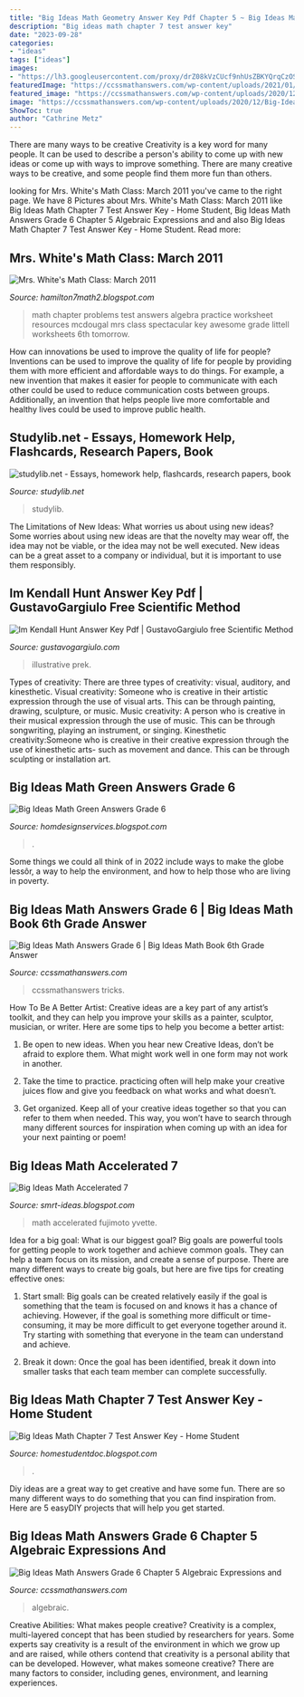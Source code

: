```yaml
---
title: "Big Ideas Math Geometry Answer Key Pdf Chapter 5 ~ Big Ideas Math Green Answers Grade 6"
description: "Big ideas math chapter 7 test answer key"
date: "2023-09-28"
categories:
- "ideas"
tags: ["ideas"]
images:
- "https://lh3.googleusercontent.com/proxy/drZ08kVzCUcf9nhUsZBKYQrqCzOSQKBBHYtUc5todvbnF1An5WX3CogyZRczk5PlauenJW06gieAaB9GCTAVceI1m2t3zOVDqyNqiZ47PT-9-n1PvJlWep3VICC2buyB=w1200-h630-p-k-no-nu"
featuredImage: "https://ccssmathanswers.com/wp-content/uploads/2021/01/Big-Ideas-Math-Answer-Key-Grade-6-Chapter-5-Algebraic-Expressions-and-Properties-85-300x179.jpg"
featured_image: "https://ccssmathanswers.com/wp-content/uploads/2020/12/Big-Ideas-Math-Answers-Grade-6.png"
image: "https://ccssmathanswers.com/wp-content/uploads/2020/12/Big-Ideas-Math-Answers-Grade-6.png"
ShowToc: true
author: "Cathrine Metz"
---
```



There are many ways to be creative
Creativity is a key word for many people. It can be used to describe a person's ability to come up with new ideas or come up with ways to improve something. There are many creative ways to be creative, and some people find them more fun than others.

	

		
looking for Mrs. White&#039;s Math Class: March 2011 you've came to the right page. We have 8 Pictures about Mrs. White&#039;s Math Class: March 2011 like Big Ideas Math Chapter 7 Test Answer Key - Home Student, Big Ideas Math Answers Grade 6 Chapter 5 Algebraic Expressions and and also Big Ideas Math Chapter 7 Test Answer Key - Home Student. Read more:
		
    
## Mrs. White&#039;s Math Class: March 2011

<img loading=lazy src="https://lh6.googleusercontent.com/-36zxmZVCCT8/TW1XSDVsV4I/AAAAAAAAADI/fhXVyKfmg2Q/s1600/Chapter+3+Practice+Test+B+pg1.jpg" onerror="this.onerror=null;this.src='https://tse2.mm.bing.net/th?id=OIP.iAdQfciqRs7uaWfHIkhaUAHaJx&amp;pid=15.1';" alt="Mrs. White&#039;s Math Class: March 2011">

_Source: hamilton7math2.blogspot.com_

>math chapter problems test answers algebra practice worksheet resources mcdougal mrs class spectacular key awesome grade littell worksheets 6th tomorrow. 

	

How can innovations be used to improve the quality of life for people?
Inventions can be used to improve the quality of life for people by providing them with more efficient and affordable ways to do things. For example, a new invention that makes it easier for people to communicate with each other could be used to reduce communication costs between groups. Additionally, an invention that helps people live more comfortable and healthy lives could be used to improve public health.

    
## Studylib.net - Essays, Homework Help, Flashcards, Research Papers, Book

<img loading=lazy src="https://s2.studylib.net/store/data/010830983_1-e5445472cc9f049ed41a36bb3cfe0bfd-300x300.png" onerror="this.onerror=null;this.src='https://tse3.mm.bing.net/th?id=OIP.-IqUG-rk7E7tbNJXJiAJwQAAAA&amp;pid=15.1';" alt="studylib.net - Essays, homework help, flashcards, research papers, book">

_Source: studylib.net_

>studylib. 

	

The Limitations of New Ideas: What worries us about using new ideas?
Some worries about using new ideas are that the novelty may wear off, the idea may not be viable, or the idea may not be well executed. New ideas can be a great asset to a company or individual, but it is important to use them responsibly.

    
## Im Kendall Hunt Answer Key Pdf | GustavoGargiulo Free Scientific Method

<img loading=lazy src="https://k12.kendallhunt.com/sites/default/files/k12upload/IMAccelerated_FeaturesBenefits.jpg" onerror="this.onerror=null;this.src='https://tse3.mm.bing.net/th?id=OIP.wJHDcfHhlK7amfJkZqzSPQHaHo&amp;pid=15.1';" alt="Im Kendall Hunt Answer Key Pdf | GustavoGargiulo free Scientific Method">

_Source: gustavogargiulo.com_

>illustrative prek. 

	

Types of creativity: There are three types of creativity: visual, auditory, and kinesthetic.
Visual creativity: Someone who is creative in their artistic expression through the use of visual arts. This can be through painting, drawing, sculpture, or music. Music creativity: A person who is creative in their musical expression through the use of music. This can be through songwriting, playing an instrument, or singing. Kinesthetic creativity:Someone who is creative in their creative expression through the use of kinesthetic arts- such as movement and dance. This can be through sculpting or installation art.

    
## Big Ideas Math Green Answers Grade 6

<img loading=lazy src="http://cameronh726.weebly.com/uploads/2/3/3/7/23375714/1386857623.png" onerror="this.onerror=null;this.src='https://tse3.mm.bing.net/th?id=OIP.mVe490_6Bs1wvS6cyQeCvAHaKZ&amp;pid=15.1';" alt="Big Ideas Math Green Answers Grade 6">

_Source: homdesignservices.blogspot.com_

>. 

	

Some things we could all think of in 2022 include ways to make the globe lessôr, a way to help the environment, and how to help those who are living in poverty.

    
## Big Ideas Math Answers Grade 6 | Big Ideas Math Book 6th Grade Answer

<img loading=lazy src="https://ccssmathanswers.com/wp-content/uploads/2020/12/Big-Ideas-Math-Answers-Grade-6.png" onerror="this.onerror=null;this.src='https://tse2.mm.bing.net/th?id=OIP.BWJ1fINx69TV1sQI8f8gXAHaEK&amp;pid=15.1';" alt="Big Ideas Math Answers Grade 6 | Big Ideas Math Book 6th Grade Answer">

_Source: ccssmathanswers.com_

>ccssmathanswers tricks. 

	

How To Be A Better Artist:
Creative ideas are a key part of any artist’s toolkit, and they can help you improve your skills as a painter, sculptor, musician, or writer. Here are some tips to help you become a better artist:
1. Be open to new ideas. When you hear new Creative Ideas, don’t be afraid to explore them. What might work well in one form may not work in another.

2. Take the time to practice. practicing often will help make your creative juices flow and give you feedback on what works and what doesn’t.

3. Get organized. Keep all of your creative ideas together so that you can refer to them when needed. This way, you won’t have to search through many different sources for inspiration when coming up with an idea for your next painting or poem!

    
## Big Ideas Math Accelerated 7

<img loading=lazy src="https://www.ohsd.net/cms/lib/WA01919452/Centricity/Domain/1833/Math7AText.png" onerror="this.onerror=null;this.src='https://tse2.mm.bing.net/th?id=OIP.V6F4L5WBThnfC8tlpTkj6QHaJ7&amp;pid=15.1';" alt="Big Ideas Math Accelerated 7">

_Source: smrt-ideas.blogspot.com_

>math accelerated fujimoto yvette. 

	

Idea for a big goal: What is our biggest goal?
Big goals are powerful tools for getting people to work together and achieve common goals. They can help a team focus on its mission, and create a sense of purpose. 
There are many different ways to create big goals, but here are five tips for creating effective ones: 

1. Start small: Big goals can be created relatively easily if the goal is something that the team is focused on and knows it has a chance of achieving. However, if the goal is something more difficult or time-consuming, it may be more difficult to get everyone together around it. Try starting with something that everyone in the team can understand and achieve. 

2. Break it down: Once the goal has been identified, break it down into smaller tasks that each team member can complete successfully.

    
## Big Ideas Math Chapter 7 Test Answer Key - Home Student

<img loading=lazy src="https://lh3.googleusercontent.com/proxy/drZ08kVzCUcf9nhUsZBKYQrqCzOSQKBBHYtUc5todvbnF1An5WX3CogyZRczk5PlauenJW06gieAaB9GCTAVceI1m2t3zOVDqyNqiZ47PT-9-n1PvJlWep3VICC2buyB=w1200-h630-p-k-no-nu" onerror="this.onerror=null;this.src='https://tse2.mm.bing.net/th?id=OIP.WtGRkuFP3IwkHaqTgbvwPQHaEI&amp;pid=15.1';" alt="Big Ideas Math Chapter 7 Test Answer Key - Home Student">

_Source: homestudentdoc.blogspot.com_

>. 

	

Diy ideas are a great way to get creative and have some fun. There are so many different ways to do something that you can find inspiration from. Here are 5 easyDIY projects that will help you get started.

    
## Big Ideas Math Answers Grade 6 Chapter 5 Algebraic Expressions And

<img loading=lazy src="https://ccssmathanswers.com/wp-content/uploads/2021/01/Big-Ideas-Math-Answer-Key-Grade-6-Chapter-5-Algebraic-Expressions-and-Properties-85-300x179.jpg" onerror="this.onerror=null;this.src='https://tse3.mm.bing.net/th?id=OIP.HmKQXjmAPyle36CG4hYUowAAAA&amp;pid=15.1';" alt="Big Ideas Math Answers Grade 6 Chapter 5 Algebraic Expressions and">

_Source: ccssmathanswers.com_

>algebraic. 

	

Creative Abilities: What makes people creative?
Creativity is a complex, multi-layered concept that has been studied by researchers for years. Some experts say creativity is a result of the environment in which we grow up and are raised, while others contend that creativity is a personal ability that can be developed. However, what makes someone creative? There are many factors to consider, including genes, environment, and learning experiences.

